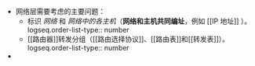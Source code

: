 - 网络层需要考虑的主要问题：
	- 标识 *网络* 和 *网络中的各主机*（**网络和主机共同编址**，例如 [[IP 地址]] ）。
	  logseq.order-list-type:: number
	- [[路由器]]转发分组（[[路由选择协议]]、[[路由表]]和[[转发表]]）。
	  logseq.order-list-type:: number
-